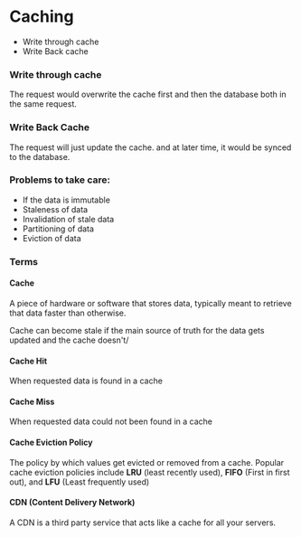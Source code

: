 # Caching

* Write through cache
* Write Back cache



### Write through cache

The request would overwrite the cache first and then the database both in the same request.



### Write Back Cache

The request will just update the cache. and at later time, it would be synced to the database.

### Problems to take care:

* If the data is immutable
* Staleness of data
* Invalidation of stale data
* Partitioning of data
* Eviction of data

### Terms

#### Cache

A piece of hardware or software that stores data, typically meant to retrieve that data faster than otherwise.

Cache can become stale if the main source of truth for the data gets updated and the cache doesn't/

#### Cache Hit

When requested data is found in a cache

#### Cache Miss

When requested data could not been found in a cache

#### Cache Eviction Policy

The policy by which values get evicted or removed from a cache. Popular cache eviction policies include **LRU** (least recently used), **FIFO** (First in first out), and **LFU** (Least frequently used)

#### CDN (Content Delivery Network)

A CDN is a third party service that acts like a cache for all your servers.
